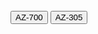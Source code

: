 <!--文章：https://mnya.tw/cc/word/1713.html-->


<br>
<!--方法二-->
<input type="button" onclick="location.href='https://lanx3r.github.io/examtopic/AZ700.html';" value="AZ-700" />
<input type="button" onclick="location.href='https://lanx3r.github.io/examtopic/az-305.html';" value="AZ-305" />
